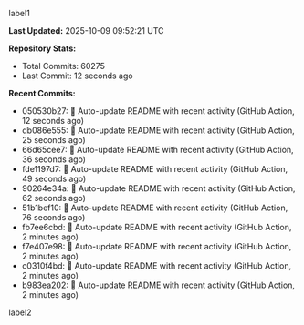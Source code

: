 
label1 
<!-- ACTIVITY_START -->
**Last Updated:** 2025-10-09 09:52:21 UTC

**Repository Stats:**
- Total Commits: 60275
- Last Commit: 12 seconds ago

**Recent Commits:**
- 050530b27: 🤖 Auto-update README with recent activity (GitHub Action, 12 seconds ago)
- db086e555: 🤖 Auto-update README with recent activity (GitHub Action, 25 seconds ago)
- 66d65cee7: 🤖 Auto-update README with recent activity (GitHub Action, 36 seconds ago)
- fde1197d7: 🤖 Auto-update README with recent activity (GitHub Action, 49 seconds ago)
- 90264e34a: 🤖 Auto-update README with recent activity (GitHub Action, 62 seconds ago)
- 51b1bef10: 🤖 Auto-update README with recent activity (GitHub Action, 76 seconds ago)
- fb7ee6cbd: 🤖 Auto-update README with recent activity (GitHub Action, 2 minutes ago)
- f7e407e98: 🤖 Auto-update README with recent activity (GitHub Action, 2 minutes ago)
- c0310f4bd: 🤖 Auto-update README with recent activity (GitHub Action, 2 minutes ago)
- b983ea202: 🤖 Auto-update README with recent activity (GitHub Action, 2 minutes ago)
<!-- ACTIVITY_END -->

label2

